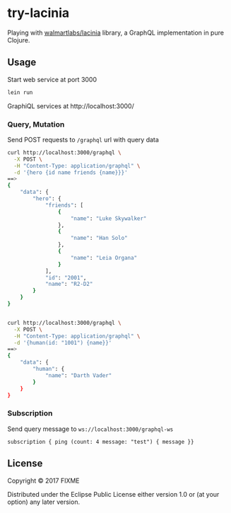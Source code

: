 # try-lacinia

Playing with [walmartlabs/lacinia](https://github.com/walmartlabs/lacinia) library, a GraphQL implementation in pure Clojure.

## Usage

Start web service at port 3000
```sh
lein run
```

GraphiQL services at http://localhost:3000/

### Query, Mutation
Send POST requests to `/graphql` url with query data
```sh
curl http://localhost:3000/graphql \
  -X POST \
  -H "Content-Type: application/graphql" \
  -d '{hero {id name friends {name}}}'
==>
{
    "data": {
        "hero": {
            "friends": [
                {
                    "name": "Luke Skywalker"
                }, 
                {
                    "name": "Han Solo"
                }, 
                {
                    "name": "Leia Organa"
                }
            ], 
            "id": "2001", 
            "name": "R2-D2"
        }
    }
}


curl http://localhost:3000/graphql \
  -X POST \
  -H "Content-Type: application/graphql" \
  -d '{human(id: "1001") {name}}'
==>
{
    "data": {
        "human": {
            "name": "Darth Vader"
        }
    }
}
```

### Subscription

Send query message to `ws://localhost:3000/graphql-ws`
```
subscription { ping (count: 4 message: "test") { message }}
```

## License

Copyright © 2017 FIXME

Distributed under the Eclipse Public License either version 1.0 or (at
your option) any later version.
